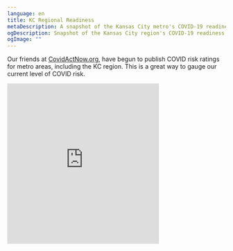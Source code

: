 ```yaml
---
language: en
title: KC Regional Readiness
metaDescription: A snapshot of the Kansas City metro's COVID-19 readiness
ogDescription: Snapshot of the Kansas City region's COVID-19 readiness
ogImage: ""
---
```

Our friends at [CovidActNow.org](https://www.covidactnow.org), have begun to publish COVID risk ratings for metro areas, including the KC region. This is a great way to gauge our current level of COVID risk.

<p>

<iframe src="https://covidactnow.org/embed/us/fips/28140" title="CoVid Act Now" width="350" height="370" frameBorder="0" scrolling="no"></iframe>
